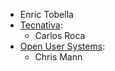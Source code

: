 - Enric Tobella
- [Tecnativa](https://www.tecnativa.com):
  - Carlos Roca
- [Open User Systems](https://www.openusersystems.com):
  - Chris Mann